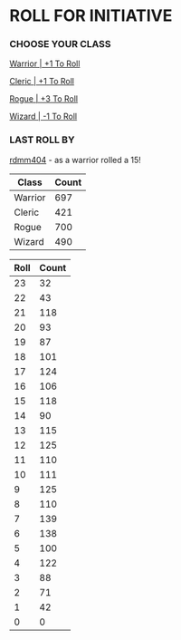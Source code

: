 # ROLL FOR INITIATIVE
### CHOOSE YOUR CLASS

[Warrior | +1 To Roll](https://github.com/benjaminsampica/benjaminsampica/issues/new?title=roll%7Cwarrior&body=Just+click+%27Submit+new+issue%27.)

[Cleric | +1 To Roll](https://github.com/benjaminsampica/benjaminsampica/issues/new?title=roll%7Ccleric&body=Just+click+%27Submit+new+issue%27.)

[Rogue | +3 To Roll](https://github.com/benjaminsampica/benjaminsampica/issues/new?title=roll%7Crogue&body=Just+click+%27Submit+new+issue%27.)

[Wizard | -1 To Roll](https://github.com/benjaminsampica/benjaminsampica/issues/new?title=roll%7Cwizard&body=Just+click+%27Submit+new+issue%27.)
### LAST ROLL BY
[rdmm404](https://www.github.com/rdmm404) - as a warrior rolled a 15!

|Class|Count|
|-|-|
|Warrior|697|
|Cleric|421|
|Rogue|700|
|Wizard|490|

|Roll|Count|
|-|-|
|23|32
|22|43
|21|118
|20|93
|19|87
|18|101
|17|124
|16|106
|15|118
|14|90
|13|115
|12|125
|11|110
|10|111
|9|125
|8|110
|7|139
|6|138
|5|100
|4|122
|3|88
|2|71
|1|42
|0|0
